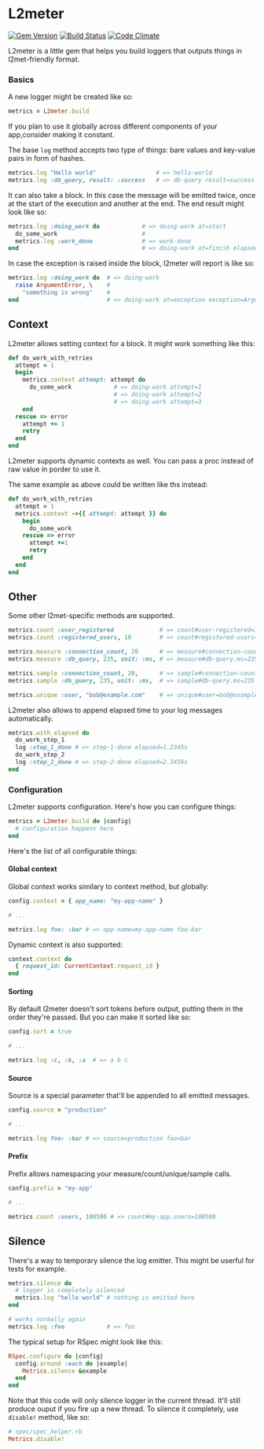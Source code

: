# L2meter
[![Gem Version](https://img.shields.io/gem/v/l2meter.svg)](https://rubygems.org/gems/l2meter)
[![Build Status](https://img.shields.io/travis/rwz/l2meter.svg)](http://travis-ci.org/rwz/l2meter)
[![Code Climate](https://img.shields.io/codeclimate/github/rwz/l2meter.svg)](https://codeclimate.com/github/rwz/l2meter)

L2meter is a little gem that helps you build loggers that outputs things in
l2met-friendly format.

### Basics

A new logger might be created like so:

```ruby
metrics = L2meter.build
```

If you plan to use it globally across different components of your app,consider
making it constant.

The base `log` method accepts two type of things: bare values and key-value
pairs in form of hashes.

```ruby
metrics.log "Hello world"                 # => hello-world
metrics.log :db_query, result: :success   # => db-query result=success
```

It can also take a block. In this case the message will be emitted twice, once
at the start of the execution and another at the end. The end result might look
like so:

```ruby
metrics.log :doing_work do            # => doing-work at=start
  do_some_work                        #
  metrics.log :work_done              # => work-done
end                                   # => doing-work at=finish elapsed=1.2345s
```

In case the exception is raised inside the block, l2meter will report is like
so:

```ruby
metrics.log :doing_work do  # => doing-work
  raise ArgumentError, \    #
    "something is wrong"    #
end                         # => doing-work at=exception exception=ArgumentError message="something is wrong" elapsed=1.2345s
```

## Context

L2meter allows setting context for a block. It might work something like this:

```ruby
def do_work_with_retries
  attempt = 1
  begin
    metrics.context attempt: attempt do
      do_some_work            # => doing-work attempt=1
                              # => doing-work attempt=2
                              # => doing-work attempt=3
    end
  rescue => error
    attempt += 1
    retry
  end
end
```

L2meter supports dynamic contexts as well. You can pass a proc instead of raw
value in porder to use it.

The same example as above could be written like ths instead:

```ruby
def do_work_with_retries
  attempt = 1
  metrics.context ->{{ attempt: attempt }} do
    begin
      do_some_work
    rescue => error
      attempt +=1
      retry
    end
  end
end
```

## Other

Some other l2met-specific methods are supported.

```ruby
metrics.count :user_registered             # => count#user-registered=1
metrics.count :registered_users, 10        # => count#registered-users=10

metrics.measure :connection_count, 20      # => measure#connection-count=20
metrics.measure :db_query, 235, unit: :ms, # => measure#db-query.ms=235

metrics.sample :connection_count, 20,      # => sample#connection-count=235
metrics.sample :db_query, 235, unit: :ms,  # => sample#db-query.ms=235

metrics.unique :user, "bob@example.com"    # => unique#user=bob@example.com
```

L2meter also allows to append elapsed time to your log messages automatically.

```ruby
metrics.with_elapsed do
  do_work_step_1
  log :step_1_done # => step-1-done elapsed=1.2345s
  do_work_step_2
  log :step_2_done # => step-2-done elapsed=2.3456s
end
```

### Configuration

L2meter supports configuration. Here's how you can configure things:

```ruby
metrics = L2meter.build do |config|
  # configuration happens here
end
```

Here's the list of all configurable things:

#### Global context

Global context works similary to context method, but globally:

```ruby
config.context = { app_name: "my-app-name" }

# ...

metrics.log foo: :bar # => app-name=my-app-name foo-bar
```

Dynamic context is also supported:

```ruby
context.context do
  { request_id: CurrentContext.request_id }
end
```

#### Sorting

By default l2meter doesn't sort tokens before output, putting them in the order
they're passed. But you can make it sorted like so:

```ruby
config.sort = true

# ...

metrics.log :c, :b, :a  # => a b c
```

#### Source

Source is a special parameter that'll be appended to all emitted messages.

```ruby
config.source = "production"

# ...

metrics.log foo: :bar # => source=production foo=bar
```

#### Prefix

Prefix allows namespacing your measure/count/unique/sample calls.

```ruby
config.prefix = "my-app"

# ...

metrics.count :users, 100500 # => count#my-app.users=100500
```

## Silence

There's a way to temporary silence the log emitter. This might be userful for
tests for example.

```ruby
metrics.silence do
  # logger is completely silenced
  metrics.log "hello world" # nothing is emitted here
end

# works normally again
metrics.log :foo            # => foo
```

The typical setup for RSpec might look like this:

```ruby
RSpec.configure do |config|
  config.around :each do |example|
    Metrics.silence &example
  end
end
```

Note that this code will only silence logger in the current thread. It'll
still produce ouput if you fire up a new thread. To silence it completely,
use `disable!` method, like so:

```ruby
# spec/spec_helper.rb
Metrics.disable!
```
